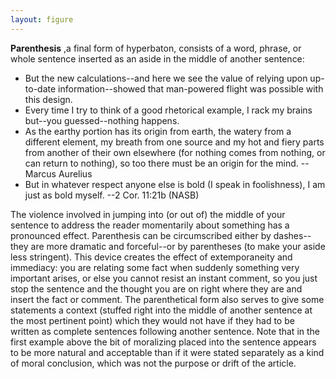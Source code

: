 ```yaml
---
layout: figure
---
```


**Parenthesis** ,a final form of hyperbaton, consists of a word, phrase, or whole sentence inserted as an aside in the middle of another sentence:

 - But the new calculations--and here we see the value of relying upon up-to-date information--showed that man-powered flight was possible with this design.
 - Every time I try to think of a good rhetorical example, I rack my brains but--you guessed--nothing happens.
 - As the earthy portion has its origin from earth, the watery from a different element, my breath from one source and my hot and fiery parts from another of their own elsewhere (for nothing comes from nothing, or can return to nothing), so too there must be an origin for the mind. --Marcus Aurelius
 - But in whatever respect anyone else is bold (I speak in foolishness), I am just as bold myself. --2 Cor. 11:21b (NASB)

The violence involved in jumping into (or out of) the middle of your sentence to address the reader momentarily about something has a pronounced effect. Parenthesis can be circumscribed either by dashes--they are more dramatic and forceful--or by parentheses (to make your aside less stringent). This device creates the effect of extemporaneity and immediacy: you are relating some fact when suddenly something very important arises, or else you cannot resist an instant comment, so you just stop the sentence and the thought you are on right where they are and insert the fact or comment. The parenthetical form also serves to give some statements a context (stuffed right into the middle of another sentence at the most pertinent point) which they would not have if they had to be written as complete sentences following another sentence. Note that in the first example above the bit of moralizing placed into the sentence appears to be more natural and acceptable than if it were stated separately as a kind of moral conclusion, which was not the purpose or drift of the article.